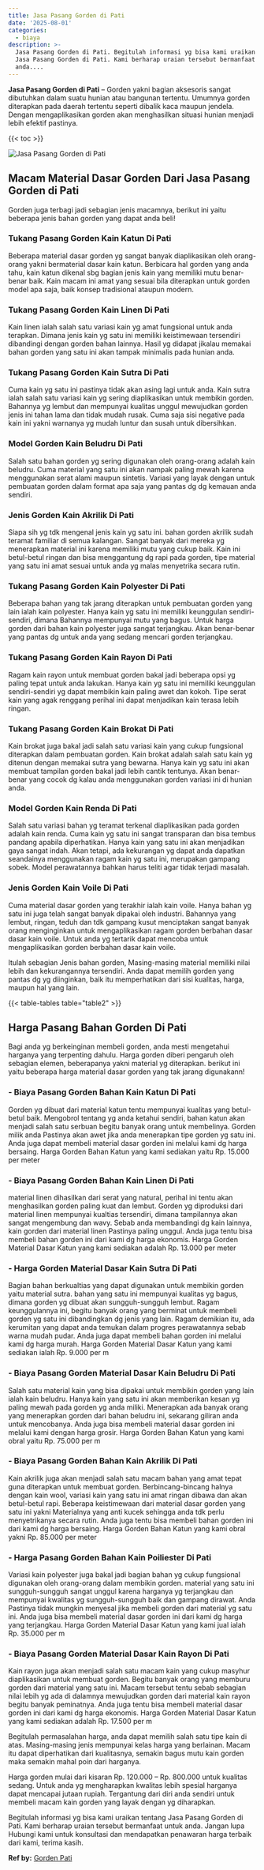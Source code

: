 ```yaml
---
title: Jasa Pasang Gorden di Pati
date: '2025-08-01'
categories:
  - biaya
description: >-
  Jasa Pasang Gorden di Pati. Begitulah informasi yg bisa kami uraikan tentang
  Jasa Pasang Gorden di Pati. Kami berharap uraian tersebut bermanfaat untuk
  anda....
---
```


**Jasa Pasang Gorden di Pati** – Gorden yakni bagian aksesoris sangat dibutuhkan dalam suatu hunian atau bangunan tertentu. Umumnya gorden diterapkan pada daerah tertentu seperti dibalik kaca maupun jendela. Dengan mengaplikasikan gorden akan menghasilkan situasi hunian menjadi lebih efektif pastinya.

{{< toc >}}

![Jasa Pasang Gorden di Pati](/images/pasang-gorden-murah23.png)

## Macam Material Dasar Gorden Dari Jasa Pasang Gorden di Pati

Gorden juga terbagi jadi sebagian jenis macamnya, berikut ini yaitu beberapa jenis bahan gorden yang dapat anda beli!

### Tukang Pasang Gorden Kain Katun Di Pati

Beberapa material dasar gorden yg sangat banyak diaplikasikan oleh orang-orang yakni bermaterial dasar kain katun. Berbicara hal gorden yang anda tahu, kain katun dikenal sbg bagian jenis kain yang memiliki mutu benar-benar baik. Kain macam ini amat yang sesuai bila diterapkan untuk gorden model apa saja, baik konsep tradisional ataupun modern.

### Tukang Pasang Gorden Kain Linen Di Pati

Kain linen ialah salah satu variasi kain yg amat fungsional untuk anda terapkan. Dimana jenis kain yg satu ini memiliki keistimewaan tersendiri dibandingi dengan gorden bahan lainnya. Hasil yg didapat jikalau memakai bahan gorden yang satu ini akan tampak minimalis pada hunian anda.

### Tukang Pasang Gorden Kain Sutra Di Pati

Cuma kain yg satu ini pastinya tidak akan asing lagi untuk anda. Kain sutra ialah salah satu variasi kain yg sering diaplikasikan untuk membikin gorden. Bahannya yg lembut dan mempunyai kualitas unggul mewujudkan gorden jenis ini tahan lama dan tidak mudah rusak. Cuma saja sisi negative pada kain ini yakni warnanya yg mudah luntur dan susah untuk dibersihkan.

### Model Gorden Kain Beludru Di Pati

Salah satu bahan gorden yg sering digunakan oleh orang-orang adalah kain beludru. Cuma material yang satu ini akan nampak paling mewah karena menggunakan serat alami maupun sintetis. Variasi yang layak dengan untuk pembuatan gorden dalam format apa saja yang pantas dg dg kemauan anda sendiri.

### Jenis Gorden Kain Akrilik Di Pati

Siapa sih yg tdk mengenal jenis kain yg satu ini. bahan gorden akrilik sudah teramat familiar di semua kalangan. Sangat banyak dari mereka yg menerapkan material ini karena memiliki mutu yang cukup baik. Kain ini betul-betul ringan dan bisa menggantung dg rapi pada gorden, tipe material yang satu ini amat sesuai untuk anda yg malas menyetrika secara rutin.

### Tukang Pasang Gorden Kain Polyester Di Pati

Beberapa bahan yang tak jarang diterapkan untuk pembuatan gorden yang lain ialah kain polyester. Hanya kain yg satu ini memiliki keunggulan sendiri-sendiri, dimana Bahannya mempunyai mutu yang bagus. Untuk harga gorden dari bahan kain polyester juga sangat terjangkau. Akan benar-benar yang pantas dg untuk anda yang sedang mencari gorden terjangkau.

### Tukang Pasang Gorden Kain Rayon Di Pati

Ragam kain rayon untuk membuat gorden bakal jadi beberapa opsi yg paling tepat untuk anda lakukan. Hanya kain yg satu ini memiliki keunggulan sendiri-sendiri yg dapat membikin kain paling awet dan kokoh. Tipe serat kain yang agak renggang perihal ini dapat menjadikan kain terasa lebih ringan.

### Tukang Pasang Gorden Kain Brokat Di Pati

Kain brokat juga bakal jadi salah satu variasi kain yang cukup fungsional diterapkan dalam pembuatan gorden. Kain brokat adalah salah satu kain yg ditenun dengan memakai sutra yang bewarna. Hanya kain yg satu ini akan membuat tampilan gorden bakal jadi lebih cantik tentunya. Akan benar-benar yang cocok dg kalau anda menggunakan gorden variasi ini di hunian anda.

### Model Gorden Kain Renda Di Pati

Salah satu variasi bahan yg teramat terkenal diaplikasikan pada gorden adalah kain renda. Cuma kain yg satu ini sangat transparan dan bisa tembus pandang apabila diperhatikan. Hanya kain yang satu ini akan menjadikan gaya sangat indah. Akan tetapi, ada kekurangan yg dapat anda dapatkan seandainya menggunakan ragam kain yg satu ini, merupakan gampang sobek. Model perawatannya bahkan harus teliti agar tidak terjadi masalah.

### Jenis Gorden Kain Voile Di Pati

Cuma material dasar gorden yang terakhir ialah kain voile. Hanya bahan yg satu ini juga telah sangat banyak dipakai oleh industri. Bahannya yang lembut, ringan, teduh dan tdk gampang kusut menciptakan sangat banyak orang menginginkan untuk mengaplikasikan ragam gorden berbahan dasar dasar kain voile. Untuk anda yg tertarik dapat mencoba untuk mengaplikasikan gorden berbahan dasar kain voile.

Itulah sebagian Jenis bahan gorden, Masing-masing material memiliki nilai lebih dan kekurangannya tersendiri. Anda dapat memilih gorden yang pantas dg yg diinginkan, baik itu memperhatikan dari sisi kualitas, harga, maupun hal yang lain.

{{< table-tables table="table2" >}}

## Harga Pasang Bahan Gorden Di Pati

Bagi anda yg berkeinginan membeli gorden, anda mesti mengetahui harganya yang terpenting dahulu. Harga gorden diberi pengaruh oleh sebagian elemen, beberapanya yakni material yg diterapkan. berikut ini yaitu beberapa harga material dasar gorden yang tak jarang digunakann!

### \- Biaya Pasang Gorden Bahan Kain Katun Di Pati

Gorden yg dibuat dari material katun tentu mempunyai kualitas yang betul-betul baik. Mengobrol tentang yg anda ketahui sendiri, bahan katun akan menjadi salah satu serbuan begitu banyak orang untuk membelinya. Gorden milik anda Pastinya akan awet jika anda menerapkan tipe gorden yg satu ini. Anda juga dapat membeli material dasar gorden ini melalui kami dg harga bersaing. Harga Gorden Bahan Katun yang kami sediakan yaitu Rp. 15.000 per meter

### \- Biaya Pasang Gorden Bahan Kain Linen Di Pati

material linen dihasilkan dari serat yang natural, perihal ini tentu akan menghasilkan gorden paling kuat dan lembut. Gorden yg diproduksi dari material linen mempunyai kualtias tersendiri, dimana tampilannya akan sangat mengembung dan wavy. Sebab anda membandingi dg kain lainnya, kain gorden dari material linen Pastinya paling unggul. Anda juga tentu bisa membeli bahan gorden ini dari kami dg harga ekonomis. Harga Gorden Material Dasar Katun yang kami sediakan adalah Rp. 13.000 per meter

### \- Harga Gorden Material Dasar Kain Sutra Di Pati

Bagian bahan berkualtias yang dapat digunakan untuk membikin gorden yaitu material sutra. bahan yang satu ini mempunyai kualitas yg bagus, dimana gorden yg dibuat akan sungguh-sungguh lembut. Ragam keunggulannya ini, begitu banyak orang yang berminat untuk membeli gorden yg satu ini dibandingkan dg jenis yang lain. Ragam demikian itu, ada kerumitan yang dapat anda temukan dalam progres perawatannya sebab warna mudah pudar. Anda juga dapat membeli bahan gorden ini melalui kami dg harga murah. Harga Gorden Material Dasar Katun yang kami sediakan ialah Rp. 9.000 per m

### \- Biaya Pasang Gorden Material Dasar Kain Beludru Di Pati

Salah satu material kain yang bisa dipakai untuk membikin gorden yang lain ialah kain beludru. Hanya kain yang satu ini akan memberikan kesan yg paling mewah pada gorden yg anda miliki. Menerapkan ada banyak orang yang menerapkan gorden dari bahan beludru ini, sekarang giliran anda untuk mencobanya. Anda juga bisa membeli material dasar gorden ini melalui kami dengan harga grosir. Harga Gorden Bahan Katun yang kami obral yaitu Rp. 75.000 per m

### \- Biaya Pasang Gorden Bahan Kain Akrilik Di Pati

Kain akrilik juga akan menjadi salah satu macam bahan yang amat tepat guna diterapkan untuk membuat gorden. Berbincang-bincang halnya dengan kain wool, variasi kain yang satu ini amat ringan dibawa dan akan betul-betul rapi. Beberapa keistimewaan dari material dasar gorden yang satu ini yakni Materialnya yang anti kucek sehingga anda tdk perlu menyetrikanya secara rutin. Anda juga tentu bisa membeli bahan gorden ini dari kami dg harga bersaing. Harga Gorden Bahan Katun yang kami obral yakni Rp. 85.000 per meter

### \- Harga Pasang Gorden Bahan Kain Poiliester Di Pati

Variasi kain polyester juga bakal jadi bagian bahan yg cukup fungsional digunakan oleh orang-orang dalam membikin gorden. material yang satu ini sungguh-sungguh sangat unggul karena harganya yg terjangkau dan mempunyai kwalitas yg sungguh-sungguh baik dan gampang dirawat. Anda Pastinya tidak mungkin menyesal jika membeli gorden dari material yg satu ini. Anda juga bisa membeli material dasar gorden ini dari kami dg harga yang terjangkau. Harga Gorden Material Dasar Katun yang kami jual ialah Rp. 35.000 per m

### \- Biaya Pasang Gorden Material Dasar Kain Rayon Di Pati

Kain rayon juga akan menjadi salah satu macam kain yang cukup masyhur diaplikasikan untuk membuat gorden. Begitu banyak orang yang memburu gorden dari material yang satu ini. Macam tersebut tentu sebab sebagian nilai lebih yg ada di dalamnya mewujudkan gorden dari material kain rayon begitu banyak peminatnya. Anda juga tentu bisa membeli material dasar gorden ini dari kami dg harga ekonomis. Harga Gorden Material Dasar Katun yang kami sediakan adalah Rp. 17.500 per m

Begitulah permasalahan harga, anda dapat memilih salah satu tipe kain di atas. Masing-masing jenis mempunyai kelas harga yang berlainan. Macam itu dapat diperhatikan dari kualitasnya, semakin bagus mutu kain gorden maka semakin mahal poin dari harganya.

Harga gorden mulai dari kisaran Rp. 120.000 – Rp. 800.000 untuk kualitas sedang. Untuk anda yg mengharapkan kwalitas lebih spesial harganya dapat mencapai jutaan rupiah. Tergantung dari diri anda sendiri untuk membeli macam kain gorden yang layak dengan yg diharapkan.

Begitulah informasi yg bisa kami uraikan tentang Jasa Pasang Gorden di Pati. Kami berharap uraian tersebut bermanfaat untuk anda. Jangan lupa Hubungi kami untuk konsultasi dan mendapatkan penawaran harga terbaik dari kami, terima kasih.

**Ref by:**  [Gorden  Pati](https://id.wikipedia.org/wiki/Gorden)
